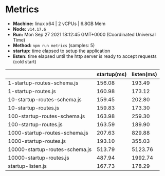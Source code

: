 # Metrics
* __Machine:__ linux x64 | 2 vCPUs | 6.8GB Mem
* __Node:__ `v14.17.6`
* __Run:__ Mon Sep 27 2021 18:12:45 GMT+0000 (Coordinated Universal Time)
* __Method:__ `npm run metrics` (samples: 5)
* __startup:__ time elapsed to setup the application
* __listen:__ time elapsed until the http server is ready to accept requests (cold start)

| | startup(ms) | listen(ms) |
|-| -       | -      |
| 1-startup-routes-schema.js | 156.08 | 193.49 |
| 1-startup-routes.js | 160.98 | 173.12 |
| 10-startup-routes-schema.js | 159.45 | 202.80 |
| 10-startup-routes.js | 159.83 | 173.30 |
| 100-startup-routes-schema.js | 163.98 | 259.30 |
| 100-startup-routes.js | 163.59 | 189.90 |
| 1000-startup-routes-schema.js | 207.63 | 829.88 |
| 1000-startup-routes.js | 193.10 | 355.03 |
| 10000-startup-routes-schema.js | 513.79 | 5123.76 |
| 10000-startup-routes.js | 487.94 | 1992.74 |
| startup-listen.js | 167.73 | 178.29 |
